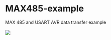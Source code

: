 # MAX485-example
MAX 485 and USART AVR data transfer example
<br>
<br>
<img src="http://s017.radikal.ru/i430/1508/10/e545cab30ecf.png"/>
